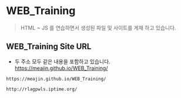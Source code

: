 # WEB_Training
> HTML ~ JS 를 연습하면서 생성된 파일 및 사이트를 게재 하고 있습니다.

## WEB_Training Site URL
- 두 주소 모두 같은 내용을 포함하고 있습니다. https://meajin.github.io/WEB_Training/
```
https://meajin.github.io/WEB_Training/
```
```
http://rlagpwls.iptime.org/
```
